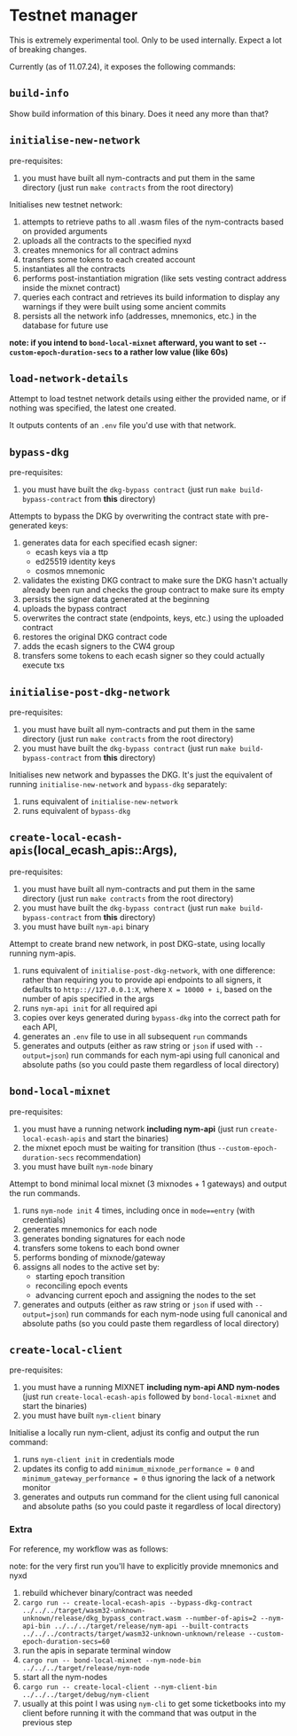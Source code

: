 # Testnet manager

This is extremely experimental tool. Only to be used internally. Expect a lot of breaking changes.

Currently (as of 11.07.24), it exposes the following commands:

## `build-info`

Show build information of this binary. Does it need any more than that?

## `initialise-new-network`

pre-requisites:

1. you must have built all nym-contracts and put them in the same directory (just run `make contracts` from the root
   directory)

Initialises new testnet network:

1. attempts to retrieve paths to all .wasm files of the nym-contracts based on provided arguments
2. uploads all the contracts to the specified nyxd
3. creates mnemonics for all contract admins
4. transfers some tokens to each created account
5. instantiates all the contracts
6. performs post-instantiation migration (like sets vesting contract address inside the mixnet contract)
7. queries each contract and retrieves its build information to display any warnings if they were built using some
   ancient commits
8. persists all the network info (addresses, mnemonics, etc.) in the database for future use

**note: if you intend to `bond-local-mixnet` afterward, you want to set `--custom-epoch-duration-secs` to a rather low
value (like 60s)**

## `load-network-details`

Attempt to load testnet network details using either the provided name, or if nothing was specified, the latest one
created.

It outputs contents of an `.env` file you'd use with that network.

## `bypass-dkg`

pre-requisites:

1. you must have built the `dkg-bypass contract` (just run `make build-bypass-contract` from **this** directory)

Attempts to bypass the DKG by overwriting the contract state with pre-generated keys:

1. generates data for each specified ecash signer:
    - ecash keys via a ttp
    - ed25519 identity keys
    - cosmos mnemonic
2. validates the existing DKG contract to make sure the DKG hasn't actually already been run and checks the group
   contract to make sure its empty
3. persists the signer data generated at the beginning
4. uploads the bypass contract
5. overwrites the contract state (endpoints, keys, etc.) using the uploaded contract
6. restores the original DKG contract code
7. adds the ecash signers to the CW4 group
8. transfers some tokens to each ecash signer so they could actually execute txs

## `initialise-post-dkg-network`

pre-requisites:

1. you must have built all nym-contracts and put them in the same directory (just run `make contracts` from the root
   directory)
2. you must have built the `dkg-bypass contract` (just run `make build-bypass-contract` from **this** directory)

Initialises new network and bypasses the DKG. It's just the equivalent of running `initialise-new-network`
and `bypass-dkg` separately:

1. runs equivalent of `initialise-new-network`
2. runs equivalent of `bypass-dkg`

## `create-local-ecash-apis`(local_ecash_apis::Args),

pre-requisites:

1. you must have built all nym-contracts and put them in the same directory (just run `make contracts` from the root
   directory)
2. you must have built the `dkg-bypass contract` (just run `make build-bypass-contract` from **this** directory)
3. you must have built `nym-api` binary

Attempt to create brand new network, in post DKG-state, using locally running nym-apis.

1. runs equivalent of `initialise-post-dkg-network`, with one difference: rather than requiring you to provide api
   endpoints to all signers, it defaults to `http:://127.0.0.1:X`, where `X = 10000 + i`, based on the number of apis
   specified in the args
2. runs `nym-api init` for all required api
3. copies over keys generated during `bypass-dkg` into the correct path for each API,
4. generates an `.env` file to use in all subsequent `run` commands
5. generates and outputs (either as raw string or `json` if used with `--output=json`) run commands for each nym-api
   using full canonical and absolute paths (so you could paste them regardless of local directory)

## `bond-local-mixnet`

pre-requisites:

1. you must have a running network **including nym-api** (just run `create-local-ecash-apis` and start the binaries)
2. the mixnet epoch must be waiting for transition (thus `--custom-epoch-duration-secs` recommendation)
3. you must have built `nym-node` binary

Attempt to bond minimal local mixnet (3 mixnodes + 1 gateways) and output the run commands.

1. runs `nym-node init` 4 times, including once in `mode==entry` (with credentials)
2. generates mnemonics for each node
3. generates bonding signatures for each node
4. transfers some tokens to each bond owner
5. performs bonding of mixnode/gateway
6. assigns all nodes to the active set by:
    - starting epoch transition
    - reconciling epoch events
    - advancing current epoch and assigning the nodes to the set
7. generates and outputs (either as raw string or `json` if used with `--output=json`) run commands for each nym-node
   using full canonical and absolute paths (so you could paste them regardless of local directory)

## `create-local-client`

pre-requisites:

1. you must have a running MIXNET **including nym-api AND nym-nodes** (just run `create-local-ecash-apis` followed
   by `bond-local-mixnet` and start the binaries)
2. you must have built `nym-client` binary

Initialise a locally run nym-client, adjust its config and output the run command:

1. runs `nym-client init` in credentials mode
2. updates its config to add `minimum_mixnode_performance = 0` and `minimum_gateway_performance = 0` thus ignoring the
   lack of a network monitor
3. generates and outputs run command for the client using full canonical and absolute paths (so you could paste it
   regardless of local directory)

### Extra

For reference, my workflow was as follows:

note: for the very first run you'll have to explicitly provide mnemonics and nyxd

1. rebuild whichever binary/contract was needed
2. `cargo run -- create-local-ecash-apis --bypass-dkg-contract ../../../target/wasm32-unknown-unknown/release/dkg_bypass_contract.wasm --number-of-apis=2 --nym-api-bin ../../../target/release/nym-api --built-contracts ../../../contracts/target/wasm32-unknown-unknown/release --custom-epoch-duration-secs=60`
3. run the apis in separate terminal window
4. `cargo run -- bond-local-mixnet --nym-node-bin ../../../target/release/nym-node`
5. start all the nym-nodes
6. `cargo run -- create-local-client --nym-client-bin ../../../target/debug/nym-client`
7. usually at this point I was using `nym-cli` to get some ticketbooks into my client before running it with the command
   that was output in the previous step




